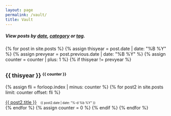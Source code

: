 ```yaml
---
layout: page
permalink: /vault/
title: Vault
---
```


<h5>View posts by <a href="/vault/">date</a>, <a href="/categories/">category</a> or <a href="/tags/">tag</a>.</h5>

<div class="post">

{% for post in site.posts %}
{% assign thisyear = post.date | date: "%B %Y" %}
{% assign prevyear = post.previous.date | date: "%B %Y" %}
{% assign counter = counter | plus: 1 %}
{% if thisyear != prevyear %}

<h2><small>{{ thisyear }} <small><strong><sup>{{ counter }}</sup></strong></small></small></h2>

{% assign fli = forloop.index | minus: counter %}
{% for post2 in site.posts limit: counter offset: fli %} 

<a href="{{ post2.url }}">{{ post2.title }}</a>&nbsp;&nbsp;
<small><small><time datetime="{{ post2.date | date_to_xmlschema }}">{{ post2.date | date: "%-d %b %Y" }}</time></small></small>
<br>
{% endfor %}
{% assign counter = 0 %}
{% endif %}
{% endfor %}
</div>
